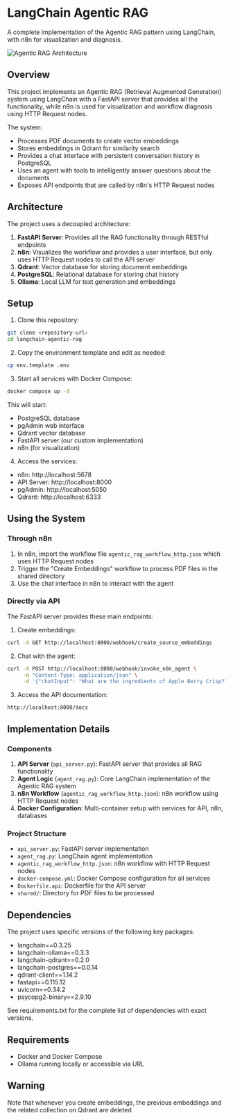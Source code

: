 # LangChain Agentic RAG

A complete implementation of the Agentic RAG pattern using LangChain, with n8n for visualization and diagnosis.

![Agentic RAG Architecture](docs/agentic-rag.png)

## Overview

This project implements an Agentic RAG (Retrieval Augmented Generation) system using LangChain with a FastAPI server that provides all the functionality, while n8n is used for visualization and workflow diagnosis using HTTP Request nodes.

The system:

- Processes PDF documents to create vector embeddings
- Stores embeddings in Qdrant for similarity search
- Provides a chat interface with persistent conversation history in PostgreSQL
- Uses an agent with tools to intelligently answer questions about the documents
- Exposes API endpoints that are called by n8n's HTTP Request nodes

## Architecture

The project uses a decoupled architecture:

1. **FastAPI Server**: Provides all the RAG functionality through RESTful endpoints
2. **n8n**: Visualizes the workflow and provides a user interface, but only uses HTTP Request nodes to call the API server
3. **Qdrant**: Vector database for storing document embeddings
4. **PostgreSQL**: Relational database for storing chat history
5. **Ollama**: Local LLM for text generation and embeddings

## Setup

1. Clone this repository:
```bash
git clone <repository-url>
cd langchain-agentic-rag
```

2. Copy the environment template and edit as needed:
```bash
cp env.template .env
```

3. Start all services with Docker Compose:
```bash
docker compose up -d
```

This will start:
- PostgreSQL database
- pgAdmin web interface
- Qdrant vector database
- FastAPI server (our custom implementation)
- n8n (for visualization)

4. Access the services:
- n8n: http://localhost:5678
- API Server: http://localhost:8000
- pgAdmin: http://localhost:5050
- Qdrant: http://localhost:6333

## Using the System

### Through n8n

1. In n8n, import the workflow file `agentic_rag_workflow_http.json` which uses HTTP Request nodes
2. Trigger the "Create Embeddings" workflow to process PDF files in the shared directory
3. Use the chat interface in n8n to interact with the agent

### Directly via API

The FastAPI server provides these main endpoints:

1. Create embeddings:
```bash
curl -X GET http://localhost:8000/webhook/create_source_embeddings
```

2. Chat with the agent:
```bash
curl -X POST http://localhost:8000/webhook/invoke_n8n_agent \
     -H "Content-Type: application/json" \
     -d '{"chatInput": "What are the ingredients of Apple Berry Crisp?", "sessionId": "c324038d8b2944a0855c2e40441038e3"}'
```

3. Access the API documentation:
```
http://localhost:8000/docs
```

## Implementation Details

### Components

1. **API Server** (`api_server.py`): FastAPI server that provides all RAG functionality
2. **Agent Logic** (`agent_rag.py`): Core LangChain implementation of the Agentic RAG system
3. **n8n Workflow** (`agentic_rag_workflow_http.json`): n8n workflow using HTTP Request nodes
4. **Docker Configuration**: Multi-container setup with services for API, n8n, databases

### Project Structure

- `api_server.py`: FastAPI server implementation
- `agent_rag.py`: LangChain agent implementation
- `agentic_rag_workflow_http.json`: n8n workflow with HTTP Request nodes
- `docker-compose.yml`: Docker Compose configuration for all services
- `Dockerfile.api`: Dockerfile for the API server
- `shared/`: Directory for PDF files to be processed

## Dependencies

The project uses specific versions of the following key packages:
- langchain==0.3.25
- langchain-ollama==0.3.3
- langchain-qdrant==0.2.0
- langchain-postgres==0.0.14
- qdrant-client==1.14.2
- fastapi==0.115.12
- uvicorn==0.34.2
- psycopg2-binary==2.9.10

See requirements.txt for the complete list of dependencies with exact versions.

## Requirements

- Docker and Docker Compose
- Ollama running locally or accessible via URL

## Warning
Note that whenever you create embeddings, the previous embeddings and the related collection on Qdrant are deleted
